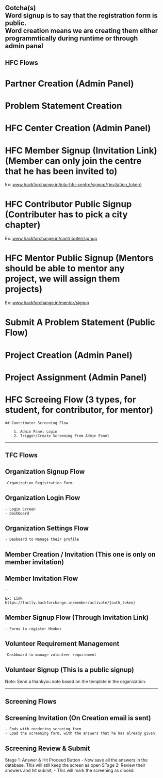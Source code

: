 Gotcha(s)  
  Word signup is to say that the registration form is public.   
  Word creation means we are creating them either programmtically during runtime or through admin panel  
------------------------------------------------------------------------------------------------------
HFC Flows
------------------------------------------------------------------------------------------------------

# Partner Creation (Admin Panel) 

# Problem Statement Creation

# HFC Center Creation (Admin Panel)

# HFC Member Signup (Invitation Link) (Member can only join the centre that he has been invited to)
Ex: www.hackforchange.in/jntu-hfc-centre/signup/{invitation_token}

# HFC Contributor Public Signup (Contributer has to pick a city chapter)
Ex: www.hackforchange.in/contributer/signup

# HFC Mentor Public Signup (Mentors should be able to mentor any project, we will assign them projects)
Ex: www.hackforchange.in/mentor/signup

# Submit A Problem Statement (Public Flow)

# Project Creation (Admin Panel)

# Project Assignment (Admin Panel)

# HFC Screeing Flow (3 types, for student, for contributor, for mentor)

    ## Contributor Screening Flow
    
        1. Admin Panel Login
        2. Trigger/Create Screening From Admin Panel

------------------------------------------------------------------------------------------------------
TFC Flows
------------------------------------------------------------------------------------------------------

## Organization Signup Flow
    -Organization Registration Form

## Organization Login Flow

    - Login Screen
    - Dashboard

## Organization Settings Flow  
    - Dasboard to Manage their profile



## Member Creation / Invitation (This one is only on member invitation)

## Member Invitation Flow
    - 

    Ex: Link
    https://factly.hackforchange.in/member/activate/{auth_token}

## Member Signup Flow (Through Invitation Link)
    - Forms to register Member

## Volunteer Requirement Management  
    -Dashboard to manage volunteer requirement 

## Volunteer Signup (This is a public signup)
   Note: Send a thankyou note based on the template in the organization.

------------------------------------------------------------------------------------------------------
Screening Flows
------------------------------------------------------------------------------------------------------

## Screening Invitation (On Creation email is sent)
    - Ends with rendering screeing form
    - Load the screening form, with the answers that he has already given.

## Screening Review & Submit

Stage 1: Answer & Hit Proceed Button
    - Now save all the answers in the database, This will still keep the screen as open
STage 2: Review their answers and hit submit,
    - This will mark the screening as closed.
